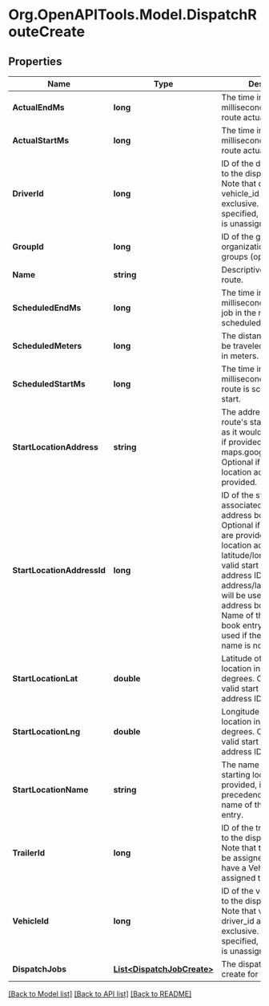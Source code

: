 # Org.OpenAPITools.Model.DispatchRouteCreate
## Properties

Name | Type | Description | Notes
------------ | ------------- | ------------- | -------------
**ActualEndMs** | **long** | The time in Unix epoch milliseconds that the route actually ended. | [optional] 
**ActualStartMs** | **long** | The time in Unix epoch milliseconds that the route actually started. | [optional] 
**DriverId** | **long** | ID of the driver assigned to the dispatch route. Note that driver_id and vehicle_id are mutually exclusive. If neither is specified, then the route is unassigned. | [optional] 
**GroupId** | **long** | ID of the group if the organization has multiple groups (optional). | [optional] 
**Name** | **string** | Descriptive name of this route. | 
**ScheduledEndMs** | **long** | The time in Unix epoch milliseconds that the last job in the route is scheduled to end. | 
**ScheduledMeters** | **long** | The distance expected to be traveled for this route in meters. | [optional] 
**ScheduledStartMs** | **long** | The time in Unix epoch milliseconds that the route is scheduled to start. | 
**StartLocationAddress** | **string** | The address of the route&#39;s starting location, as it would be recognized if provided to maps.google.com. Optional if a valid start location address ID is provided. | [optional] 
**StartLocationAddressId** | **long** | ID of the start location associated with an address book entry. Optional if valid values are provided for start location address or latitude/longitude. If a valid start location address ID is provided, address/latitude/longitude will be used from the address book entry. Name of the address book entry will only be used if the start location name is not provided. | [optional] 
**StartLocationLat** | **double** | Latitude of the start location in decimal degrees. Optional if a valid start location address ID is provided. | [optional] 
**StartLocationLng** | **double** | Longitude of the start location in decimal degrees. Optional if a valid start location address ID is provided. | [optional] 
**StartLocationName** | **string** | The name of the route&#39;s starting location. If provided, it will take precedence over the name of the address book entry. | [optional] 
**TrailerId** | **long** | ID of the trailer assigned to the dispatch route. Note that trailers can only be assigned to routes that have a Vehicle or Driver assigned to them. | [optional] 
**VehicleId** | **long** | ID of the vehicle assigned to the dispatch route. Note that vehicle_id and driver_id are mutually exclusive. If neither is specified, then the route is unassigned. | [optional] 
**DispatchJobs** | [**List&lt;DispatchJobCreate&gt;**](DispatchJobCreate.md) | The dispatch jobs to create for this route. | 

[[Back to Model list]](../README.md#documentation-for-models) [[Back to API list]](../README.md#documentation-for-api-endpoints) [[Back to README]](../README.md)

